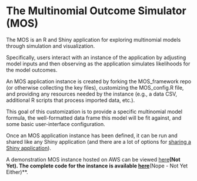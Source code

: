 # The Multinomial Outcome Simulator (MOS) 
The MOS is an R and Shiny application for exploring multinomial models through simulation and visualization.

Specifically, users interact with an instance of the application by adjusting model inputs and then observing as the application simulates likelihoods for the model outcomes.

An MOS application instance is created by forking the MOS\_framework repo (or otherwise collecting the key files), customizing the MOS\_config.R file, and providing any resources needed by the instance (e.g., a data CSV, additional R scripts that process imported data, etc.).

This goal of this customization is to provide a specific multinomial model formula, the well-formatted data frame this model will be fit against, and some basic user-interface configuration.

Once an MOS application instance has been defined, it can be run and shared like any Shiny application (and there are a lot of options for [sharing a Shiny application](http://shiny.rstudio.com/tutorial/lesson7/)).

A demonstration MOS instance hosted on AWS can be viewed [here]()**(Not Yet). The complete code for the instance is available [here]()**(Nope - Not Yet Either)**.
